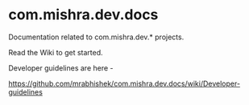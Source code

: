 # com.mishra.dev.docs
Documentation related to com.mishra.dev.* projects.

Read the Wiki to get started.

Developer guidelines are here -

https://github.com/mrabhishek/com.mishra.dev.docs/wiki/Developer-guidelines
